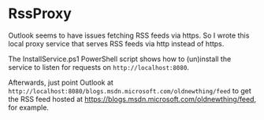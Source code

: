 # RssProxy
Outlook seems to have issues fetching RSS feeds via https. So I wrote this local proxy service that serves RSS feeds via http instead of https.

The InstallService.ps1 PowerShell script shows how to (un)install the service to listen for requests on `http://localhost:8080`.

Afterwards, just point Outlook at `http://localhost:8080/blogs.msdn.microsoft.com/oldnewthing/feed` to get the RSS feed hosted at https://blogs.msdn.microsoft.com/oldnewthing/feed, for example.
